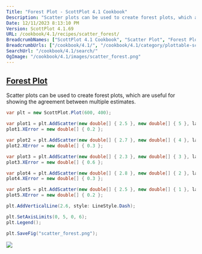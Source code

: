 ```yaml
---
Title: "Forest Plot - ScottPlot 4.1 Cookbook"
Description: "Scatter plots can be used to create forest plots, which are useful for showing the agreement between multiple estimates."
Date: 12/11/2023 8:13:10 PM
Version: ScottPlot 4.1.69
URL: /cookbook/4.1/recipes/scatter_forest/
BreadcrumbNames: ["ScottPlot 4.1 Cookbook", "Scatter Plot", "Forest Plot"]
BreadcrumbUrls: ["/cookbook/4.1/", "/cookbook/4.1/category/plottable-scatter-plot", "/cookbook/4.1/recipes/scatter_forest/"]
SearchUrl: "/cookbook/4.1/search/"
OgImage: "/cookbook/4.1/images/scatter_forest.png"
---
```


<h2><a id='forest-plot' href='/cookbook/4.1/recipes/scatter_forest/'>Forest Plot</a></h2>

Scatter plots can be used to create forest plots, which are useful for showing the agreement between multiple estimates.

```cs
var plt = new ScottPlot.Plot(600, 400);

var plot1 = plt.AddScatter(new double[] { 2.5 }, new double[] { 5 }, label: "John Doe et al.");
plot1.XError = new double[] { 0.2 };

var plot2 = plt.AddScatter(new double[] { 2.7 }, new double[] { 4 }, label: "Jane Doe et al.");
plot2.XError = new double[] { 0.3 };

var plot3 = plt.AddScatter(new double[] { 2.3 }, new double[] { 3 }, label: "Jim Doe et al.");
plot3.XError = new double[] { 0.6 };

var plot4 = plt.AddScatter(new double[] { 2.8 }, new double[] { 2 }, label: "Joel Doe et al.");
plot4.XError = new double[] { 0.3 };

var plot5 = plt.AddScatter(new double[] { 2.5 }, new double[] { 1 }, label: "Jacqueline Doe et al.");
plot5.XError = new double[] { 0.2 };

plt.AddVerticalLine(2.6, style: LineStyle.Dash);

plt.SetAxisLimits(0, 5, 0, 6);
plt.Legend();

plt.SaveFig("scatter_forest.png");
```

<img src='../../images/scatter_forest.png' class='d-block mx-auto my-5' />


